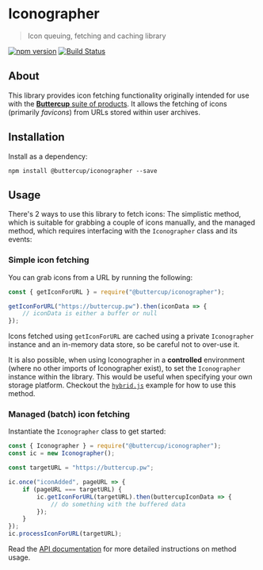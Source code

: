 # Iconographer

> Icon queuing, fetching and caching library

[![npm version](https://badge.fury.io/js/%40buttercup%2Ficonographer.svg)](https://www.npmjs.com/package/@buttercup/iconographer) [![Build Status](https://travis-ci.org/buttercup/iconographer.svg?branch=master)](https://travis-ci.org/buttercup/iconographer)

## About

This library provides icon fetching functionality originally intended for use with the [**Buttercup** suite of products](https://github.com/buttercup). It allows the fetching of icons (primarily _favicons_) from URLs stored within user archives.

## Installation

Install as a dependency:

```shell
npm install @buttercup/iconographer --save
```

## Usage

There's 2 ways to use this library to fetch icons: The simplistic method, which is suitable for grabbing a couple of icons manually, and the managed method, which requires interfacing with the `Iconographer` class and its events:

### Simple icon fetching

You can grab icons from a URL by running the following:

```javascript
const { getIconForURL } = require("@buttercup/iconographer");

getIconForURL("https://buttercup.pw").then(iconData => {
    // iconData is either a buffer or null
});
```

Icons fetched using `getIconForURL` are cached using a private `Iconographer` instance and an in-memory data store, so be careful not to over-use it.

It is also possible, when using Iconographer in a **controlled** environment (where no other imports of Iconographer exist), to set the `Iconographer` instance within the library. This would be useful when specifying your own storage platform. Checkout the [`hybrid.js`](https://github.com/buttercup/iconographer/blob/master/example/hybrid.js) example for how to use this method.

### Managed (batch) icon fetching

Instantiate the `Iconographer` class to get started:

```javascript
const { Iconographer } = require("@buttercup/iconographer");
const ic = new Iconographer();

const targetURL = "https://buttercup.pw";

ic.once("iconAdded", pageURL => {
    if (pageURL === targetURL) {
        ic.getIconForURL(targetURL).then(buttercupIconData => {
            // do something with the buffered data
        });
    }
});
ic.processIconForURL(targetURL);
```

Read the [API documentation](https://github.com/buttercup/iconographer/blob/master/API.md) for more detailed instructions on method usage.
